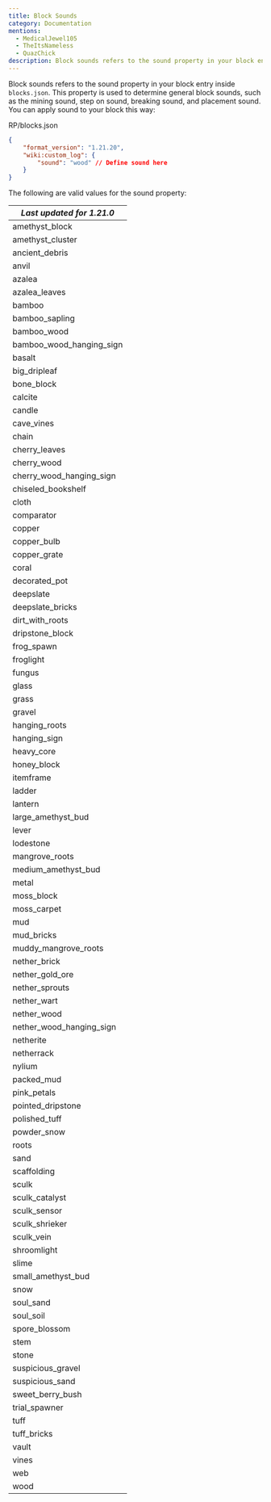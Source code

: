 ```yaml
---
title: Block Sounds
category: Documentation
mentions:
  - MedicalJewel105
  - TheItsNameless
  - QuazChick
description: Block sounds refers to the sound property in your block entry inside blocks.json.
---
```


Block sounds refers to the sound property in your block entry inside `blocks.json`.
This property is used to determine general block sounds, such as the mining sound, step on sound, breaking sound, and placement sound. You can apply sound to your block this way:

<CodeHeader>RP/blocks.json</CodeHeader>

```json
{
    "format_version": "1.21.20",
    "wiki:custom_log": {
        "sound": "wood" // Define sound here
    }
}
```

The following are valid values for the sound property:

<!-- page_dumper_start -->
| *Last updated for 1.21.0* |
| ------------------------- |
| amethyst_block            |
| amethyst_cluster          |
| ancient_debris            |
| anvil                     |
| azalea                    |
| azalea_leaves             |
| bamboo                    |
| bamboo_sapling            |
| bamboo_wood               |
| bamboo_wood_hanging_sign  |
| basalt                    |
| big_dripleaf              |
| bone_block                |
| calcite                   |
| candle                    |
| cave_vines                |
| chain                     |
| cherry_leaves             |
| cherry_wood               |
| cherry_wood_hanging_sign  |
| chiseled_bookshelf        |
| cloth                     |
| comparator                |
| copper                    |
| copper_bulb               |
| copper_grate              |
| coral                     |
| decorated_pot             |
| deepslate                 |
| deepslate_bricks          |
| dirt_with_roots           |
| dripstone_block           |
| frog_spawn                |
| froglight                 |
| fungus                    |
| glass                     |
| grass                     |
| gravel                    |
| hanging_roots             |
| hanging_sign              |
| heavy_core                |
| honey_block               |
| itemframe                 |
| ladder                    |
| lantern                   |
| large_amethyst_bud        |
| lever                     |
| lodestone                 |
| mangrove_roots            |
| medium_amethyst_bud       |
| metal                     |
| moss_block                |
| moss_carpet               |
| mud                       |
| mud_bricks                |
| muddy_mangrove_roots      |
| nether_brick              |
| nether_gold_ore           |
| nether_sprouts            |
| nether_wart               |
| nether_wood               |
| nether_wood_hanging_sign  |
| netherite                 |
| netherrack                |
| nylium                    |
| packed_mud                |
| pink_petals               |
| pointed_dripstone         |
| polished_tuff             |
| powder_snow               |
| roots                     |
| sand                      |
| scaffolding               |
| sculk                     |
| sculk_catalyst            |
| sculk_sensor              |
| sculk_shrieker            |
| sculk_vein                |
| shroomlight               |
| slime                     |
| small_amethyst_bud        |
| snow                      |
| soul_sand                 |
| soul_soil                 |
| spore_blossom             |
| stem                      |
| stone                     |
| suspicious_gravel         |
| suspicious_sand           |
| sweet_berry_bush          |
| trial_spawner             |
| tuff                      |
| tuff_bricks               |
| vault                     |
| vines                     |
| web                       |
| wood                      |
<!-- page_dumper_end -->
